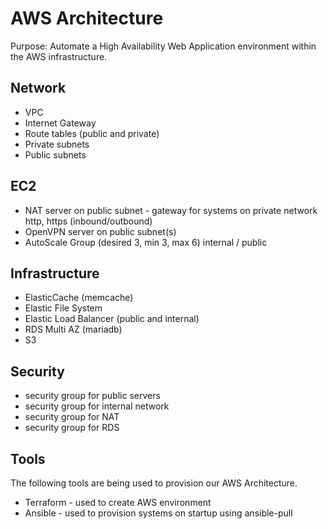 # AWS Architecture

Purpose: Automate a High Availability Web Application environment within the AWS infrastructure.

## Network

- VPC
- Internet Gateway
- Route tables (public and private)
- Private subnets
- Public subnets

## EC2

- NAT server on public subnet - gateway for systems on private network http, https (inbound/outbound)
- OpenVPN server on public subnet(s)
- AutoScale Group (desired 3, min 3, max 6) internal / public

## Infrastructure

- ElasticCache (memcache)
- Elastic File System
- Elastic Load Balancer (public and internal)
- RDS Multi AZ (mariadb)
- S3

## Security

- security group for public servers
- security group for internal network
- security group for NAT
- security group for RDS

## Tools
The following tools are being used to provision our AWS Architecture.

- Terraform - used to create AWS environment
- Ansible - used to provision systems on startup using ansible-pull

